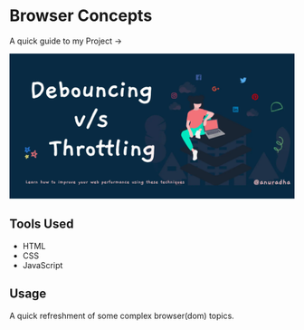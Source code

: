 # Browser Concepts

A quick guide to my Project ->

<img src ="/image.webp">

## Tools Used

- HTML
- CSS
- JavaScript

## Usage

A quick refreshment of some complex browser(dom) topics.